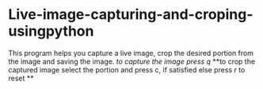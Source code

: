 # Live-image-capturing-and-croping-usingpython
This program helps you capture a live image, crop the desired portion from the image and saving the image.
*to capture the image press q*
**to crop the captured image select the portion and press c, if satisfied else press r to reset **
